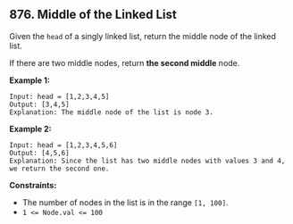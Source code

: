 ## 876. Middle of the Linked List


Given the `head` of a singly linked list, return the middle node of the linked list.  

If there are two middle nodes, return __the second middle__ node.  



__Example 1:__  
```
Input: head = [1,2,3,4,5]
Output: [3,4,5]
Explanation: The middle node of the list is node 3.
```


__Example 2:__  
```
Input: head = [1,2,3,4,5,6]
Output: [4,5,6]
Explanation: Since the list has two middle nodes with values 3 and 4, we return the second one.
```


__Constraints:__  
* The number of nodes in the list is in the range `[1, 100]`.
* `1 <= Node.val <= 100`  

